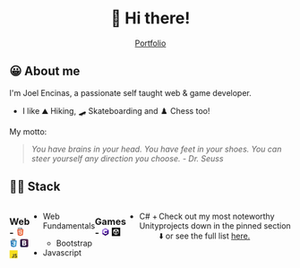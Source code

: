 <h1 align="center">👋 Hi there!</h1>
<p align="center">
  <a href="https://joelencinas.github.io/" target="_blank">Portfolio</a>
</p>

## 😀 About me
I'm Joel Encinas, a passionate self taught web & game developer. 
- I like ⛰️ Hiking, 🛹 Skateboarding and ♟️ Chess too!

My motto:
>*You have brains in your head. You have feet in your shoes. You can steer yourself any direction you choose. - Dr. Seuss*

## 👨‍💻 Stack

<div style="display:flex;">
   <div style="display:flex;">
    <h3>Web - <img src="https://raw.githubusercontent.com/JoelEncinas/JoelEncinas/main/stack_icons/html5.png" alt="html" width="15" height="15"/> <img src="https://raw.githubusercontent.com/JoelEncinas/JoelEncinas/main/stack_icons/css3.png" alt="css" width="15" height="15"/> <img src="https://raw.githubusercontent.com/JoelEncinas/JoelEncinas/main/stack_icons/bootstrap.png" alt="bootstrap" width="15" height="15"/> <img src="https://raw.githubusercontent.com/JoelEncinas/JoelEncinas/main/stack_icons/javascript.png" alt="javascript" width="15" height="15"/></h3> 
     <ul>
       <li>Web Fundamentals </li>
       <ul>
         <li>Bootstrap</li>
       </ul>
       <li>Javascript</li>
     </ul>
  </div>
  <div style="display:flex;">
      <h3>Games - <img src="https://raw.githubusercontent.com/JoelEncinas/JoelEncinas/main/stack_icons/c_sharp.png" alt="csharp" width="15" height="15"/> <img src="https://raw.githubusercontent.com/JoelEncinas/JoelEncinas/main/stack_icons/unity.png" alt="unity" width="15" height="15"/></h3>
      <ul>
        <li>C# + Unity</li>
    </ul>
  </div>
  
  <p>Check out my most noteworthy projects down in the pinned section ⬇️ or see the full list <a href="https://github.com/JoelEncinas?tab=repositories">here.</a></p>
</div>
